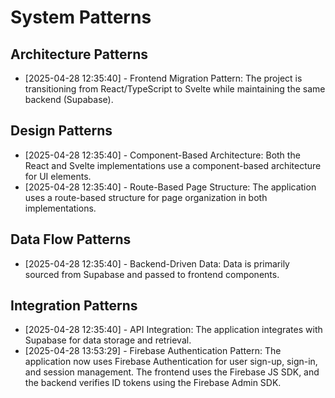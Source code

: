 # System Patterns

## Architecture Patterns
- [2025-04-28 12:35:40] - Frontend Migration Pattern: The project is transitioning from React/TypeScript to Svelte while maintaining the same backend (Supabase).

## Design Patterns
- [2025-04-28 12:35:40] - Component-Based Architecture: Both the React and Svelte implementations use a component-based architecture for UI elements.
- [2025-04-28 12:35:40] - Route-Based Page Structure: The application uses a route-based structure for page organization in both implementations.

## Data Flow Patterns
- [2025-04-28 12:35:40] - Backend-Driven Data: Data is primarily sourced from Supabase and passed to frontend components.

## Integration Patterns
- [2025-04-28 12:35:40] - API Integration: The application integrates with Supabase for data storage and retrieval.
- [2025-04-28 13:53:29] - Firebase Authentication Pattern: The application now uses Firebase Authentication for user sign-up, sign-in, and session management. The frontend uses the Firebase JS SDK, and the backend verifies ID tokens using the Firebase Admin SDK.